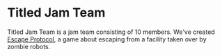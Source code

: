 # Titled Jam Team

Titled Jam Team is a jam team consisting of 10 members. We've created [Escape Protocol](https://gltile.itch.io/escape-protocol), a game about escaping from a facility taken over by zombie robots.
